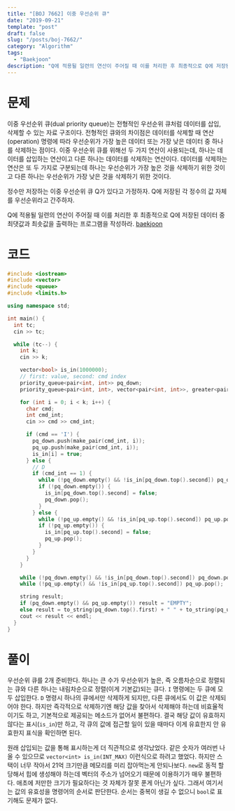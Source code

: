```yaml
---
title: "[BOJ 7662] 이중 우선순위 큐"
date: "2019-09-21"
template: "post"
draft: false
slug: "/posts/boj-7662/"
category: "Algorithm"
tags:
  - "Baekjoon"
description: "Q에 적용될 일련의 연산이 주어질 때 이를 처리한 후 최종적으로 Q에 저장된 데이터 중 최댓값과 최솟값을 출력하는 프로그램을 작성하라."
---
```


# 문제

이중 우선순위 큐(dual priority queue)는 전형적인 우선순위 큐처럼 데이터를 삽입, 삭제할 수 있는 자료 구조이다. 전형적인 큐와의 차이점은 데이터를 삭제할 때 연산(operation) 명령에 따라 우선순위가 가장 높은 데이터 또는 가장 낮은 데이터 중 하나를 삭제하는 점이다. 이중 우선순위 큐를 위해선 두 가지 연산이 사용되는데, 하나는 데이터를 삽입하는 연산이고 다른 하나는 데이터를 삭제하는 연산이다. 데이터를 삭제하는 연산은 또 두 가지로 구분되는데 하나는 우선순위가 가장 높은 것을 삭제하기 위한 것이고 다른 하나는 우선순위가 가장 낮은 것을 삭제하기 위한 것이다. 

정수만 저장하는 이중 우선순위 큐 Q가 있다고 가정하자. Q에 저장된 각 정수의 값 자체를 우선순위라고 간주하자. 

Q에 적용될 일련의 연산이 주어질 때 이를 처리한 후 최종적으로 Q에 저장된 데이터 중 최댓값과 최솟값을 출력하는 프로그램을 작성하라. [baekjoon](https://www.acmicpc.net/problem/7662)

# 코드

```c++
#include <iostream>
#include <vector>
#include <queue>
#include <limits.h>

using namespace std;

int main() {
  int tc;
  cin >> tc;

  while (tc--) {
    int k;
    cin >> k;

    vector<bool> is_in(1000000);
    // first: value, second: cmd index
    priority_queue<pair<int, int>> pq_down;
    priority_queue<pair<int, int>, vector<pair<int, int>>, greater<pair<int, int>>> pq_up;

    for (int i = 0; i < k; i++) {
      char cmd;
      int cmd_int;
      cin >> cmd >> cmd_int;

      if (cmd == 'I') {
        pq_down.push(make_pair(cmd_int, i));
        pq_up.push(make_pair(cmd_int, i));
        is_in[i] = true;
      } else {
        // D
        if (cmd_int == 1) {
          while (!pq_down.empty() && !is_in[pq_down.top().second]) pq_down.pop();
          if (!pq_down.empty()) {
            is_in[pq_down.top().second] = false;
            pq_down.pop();
          }
        } else {
          while (!pq_up.empty() && !is_in[pq_up.top().second]) pq_up.pop();
          if (!pq_up.empty()) {
            is_in[pq_up.top().second] = false;
            pq_up.pop();
          }
        }
      }
    }

    while (!pq_down.empty() && !is_in[pq_down.top().second]) pq_down.pop();
    while (!pq_up.empty() && !is_in[pq_up.top().second]) pq_up.pop();

    string result;
    if (pq_down.empty() && pq_up.empty()) result = "EMPTY";
    else result = to_string(pq_down.top().first) + " " + to_string(pq_up.top().first);
    cout << result << endl;
  }
}
```

# 풀이

우선순위 큐를 2개 준비한다. 하나는 큰 수가 우선순위가 높은, 즉 오름차순으로 정렬되는 큐와 다른 하나는 내림차순으로 정렬(이게 기본값)되는 큐다. `I` 명령에는 두 큐에 모두 삽입한다. `D` 명령시 하나의 큐에서만 삭제하게 되지만, 다른 큐에서도 이 값은 삭제되어야 한다. 하지만 즉각적으로 삭제하기엔 해당 값을 찾아서 삭제해야 하는데 비효율적이기도 하고, 기본적으로 제공되는 메소드가 없어서 불편하다. 결국 해당 값이 유효하지 않다는 표시(`is_in`)만 하고, 각 큐의 값에 접근할 일이 있을 때마다 이게 유효한지 안 유효한지 표식을 확인하면 된다.

원래 삽입되는 값을 통해 표시하는게 더 직관적으로 생각났었다. 같은 숫자가 여러번 나올 수 있으므로 `vector<int> is_in(INT_MAX)` 이런식으로 하려고 했었다. 하지만 스택이 너무 작아서 21억 크기만큼 메모리를 미리 잡아먹는게 안되나보다. `new`로 동적 할당해서 힙에 생성해야 하는데 벡터의 주소가 넘어오기 때문에 이용하기가 매우 불편하다. 애초에 저만한 크기가 필요하다는 것 자체가 잘못 푼게 아닌가 싶다. 그래서 여기서는 값의 유효성을 명령어의 순서로 판단한다. 순서는 중복이 생길 수 없으니 `bool`로 표기해도 문제가 없다.

